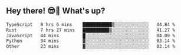 ## Hey there! 😎👋 What's up?

<!--START_SECTION:waka-->

```txt
TypeScript   8 hrs 6 mins    ███████████▒░░░░░░░░░░░░░   44.84 %
Rust         7 hrs 27 mins   ██████████▒░░░░░░░░░░░░░░   41.27 %
JavaScript   44 mins         █░░░░░░░░░░░░░░░░░░░░░░░░   04.09 %
Python       34 mins         ▓░░░░░░░░░░░░░░░░░░░░░░░░   03.14 %
Other        23 mins         ▓░░░░░░░░░░░░░░░░░░░░░░░░   02.14 %
```

<!--END_SECTION:waka-->
